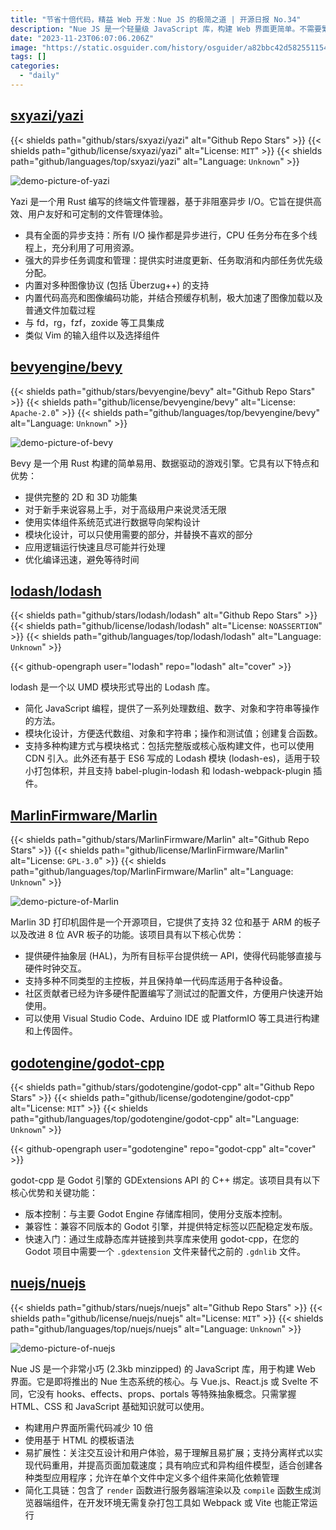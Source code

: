 ```yaml
---
title: "节省十倍代码，精益 Web 开发：Nue JS 的极简之道 | 开源日报 No.34"
description: "Nue JS 是一个轻量级 JavaScript 库，构建 Web 界面更简单。不需要繁琐的概念，只要懂 HTML、CSS 和 JavaScript 即可。它减少了开发工作量，支持响应式设计，提高页面加载速度。最重要的是，不需复杂的打包工具，简化了开发流程。如果您想轻松构建 Web界面，Nue JS 是一个值得考虑的选择。"
date: "2023-11-23T06:07:06.206Z"
image: "https://static.osguider.com/history/osguider/a82bbc42d582551154aad3858f42cc4b.png"
tags: []
categories:
  - "daily"
---
```


## [sxyazi/yazi](https://github.com/sxyazi/yazi)

{{< shields path="github/stars/sxyazi/yazi" alt="Github Repo Stars" >}} {{< shields path="github/license/sxyazi/yazi" alt="License: `MIT`" >}} {{< shields path="github/languages/top/sxyazi/yazi" alt="Language: `Unknown`" >}}

![demo-picture-of-yazi](https://static.osguider.com/history/2023/1a3d97d6c0c031cfb8b14d696cb2bd8f.png)

Yazi 是一个用 Rust 编写的终端文件管理器，基于非阻塞异步 I/O。它旨在提供高效、用户友好和可定制的文件管理体验。

- 具有全面的异步支持：所有 I/O 操作都是异步进行，CPU 任务分布在多个线程上，充分利用了可用资源。
- 强大的异步任务调度和管理：提供实时进度更新、任务取消和内部任务优先级分配。
- 内置对多种图像协议 (包括 Überzug++) 的支持
- 内置代码高亮和图像编码功能，并结合预缓存机制，极大加速了图像加载以及普通文件加载过程
- 与 fd，rg，fzf，zoxide 等工具集成
- 类似 Vim 的输入组件以及选择组件

## [bevyengine/bevy](https://github.com/bevyengine/bevy)

{{< shields path="github/stars/bevyengine/bevy" alt="Github Repo Stars" >}} {{< shields path="github/license/bevyengine/bevy" alt="License: `Apache-2.0`" >}} {{< shields path="github/languages/top/bevyengine/bevy" alt="Language: `Unknown`" >}}

![demo-picture-of-bevy](https://static.osguider.com/history/2023/2f809721d74b004cdcfaeb8a8a03f814.png)

Bevy 是一个用 Rust 构建的简单易用、数据驱动的游戏引擎。它具有以下特点和优势：

- 提供完整的 2D 和 3D 功能集
- 对于新手来说容易上手，对于高级用户来说灵活无限
- 使用实体组件系统范式进行数据导向架构设计
- 模块化设计，可以只使用需要的部分，并替换不喜欢的部分
- 应用逻辑运行快速且尽可能并行处理
- 优化编译迅速，避免等待时间

## [lodash/lodash](https://github.com/lodash/lodash)

{{< shields path="github/stars/lodash/lodash" alt="Github Repo Stars" >}} {{< shields path="github/license/lodash/lodash" alt="License: `NOASSERTION`" >}} {{< shields path="github/languages/top/lodash/lodash" alt="Language: `Unknown`" >}}

{{< github-opengraph user="lodash" repo="lodash" alt="cover" >}}

lodash 是一个以 UMD 模块形式导出的 Lodash 库。

- 简化 JavaScript 编程，提供了一系列处理数组、数字、对象和字符串等操作的方法。
- 模块化设计，方便迭代数组、对象和字符串；操作和测试值；创建复合函数。
- 支持多种构建方式与模块格式：包括完整版或核心版构建文件，也可以使用 CDN 引入。此外还有基于 ES6 写成的 Lodash 模块 (lodash-es)，适用于较小打包体积，并且支持 babel-plugin-lodash 和 lodash-webpack-plugin 插件。

## [MarlinFirmware/Marlin](https://github.com/MarlinFirmware/Marlin)

{{< shields path="github/stars/MarlinFirmware/Marlin" alt="Github Repo Stars" >}} {{< shields path="github/license/MarlinFirmware/Marlin" alt="License: `GPL-3.0`" >}} {{< shields path="github/languages/top/MarlinFirmware/Marlin" alt="Language: `Unknown`" >}}

![demo-picture-of-Marlin](https://static.osguider.com/history/2023/42ba03fac75defa487f644a561c13913.png)

Marlin 3D 打印机固件是一个开源项目，它提供了支持 32 位和基于 ARM 的板子以及改进 8 位 AVR 板子的功能。该项目具有以下核心优势：

- 提供硬件抽象层 (HAL)，为所有目标平台提供统一 API，使得代码能够直接与硬件时钟交互。
- 支持多种不同类型的主控板，并且保持单一代码库适用于各种设备。
- 社区贡献者已经为许多硬件配置编写了测试过的配置文件，方便用户快速开始使用。
- 可以使用 Visual Studio Code、Arduino IDE 或 PlatformIO 等工具进行构建和上传固件。

## [godotengine/godot-cpp](https://github.com/godotengine/godot-cpp)

{{< shields path="github/stars/godotengine/godot-cpp" alt="Github Repo Stars" >}} {{< shields path="github/license/godotengine/godot-cpp" alt="License: `MIT`" >}} {{< shields path="github/languages/top/godotengine/godot-cpp" alt="Language: `Unknown`" >}}

{{< github-opengraph user="godotengine" repo="godot-cpp" alt="cover" >}}

godot-cpp 是 Godot 引擎的 GDExtensions API 的 C++ 绑定。该项目具有以下核心优势和关键功能：

- 版本控制：与主要 Godot Engine 存储库相同，使用分支版本控制。
- 兼容性：兼容不同版本的 Godot 引擎，并提供特定标签以匹配稳定发布版。
- 快速入门：通过生成静态库并链接到共享库来使用 godot-cpp，在您的 Godot 项目中需要一个 `.gdextension` 文件来替代之前的 `.gdnlib` 文件。

## [nuejs/nuejs](https://github.com/nuejs/nuejs)

{{< shields path="github/stars/nuejs/nuejs" alt="Github Repo Stars" >}} {{< shields path="github/license/nuejs/nuejs" alt="License: `MIT`" >}} {{< shields path="github/languages/top/nuejs/nuejs" alt="Language: `Unknown`" >}}

![demo-picture-of-nuejs](https://static.osguider.com/history/2023/17b22e697fc92a428f409a6854ad9915.png)

Nue JS 是一个非常小巧 (2.3kb minzipped) 的 JavaScript 库，用于构建 Web 界面。它是即将推出的 Nue 生态系统的核心。与 Vue.js、React.js 或 Svelte 不同，它没有 hooks、effects、props、portals 等特殊抽象概念。只需掌握 HTML、CSS 和 JavaScript 基础知识就可以使用。

- 构建用户界面所需代码减少 10 倍
- 使用基于 HTML 的模板语法
- 易扩展性：关注交互设计和用户体验，易于理解且易扩展；支持分离样式以实现代码重用，并提高页面加载速度；具有响应式和异构组件模型，适合创建各种类型应用程序；允许在单个文件中定义多个组件来简化依赖管理
- 简化工具链：包含了 `render` 函数进行服务器端渲染以及 `compile` 函数生成浏览器端组件，在开发环境无需复杂打包工具如 Webpack 或 Vite 也能正常运行
